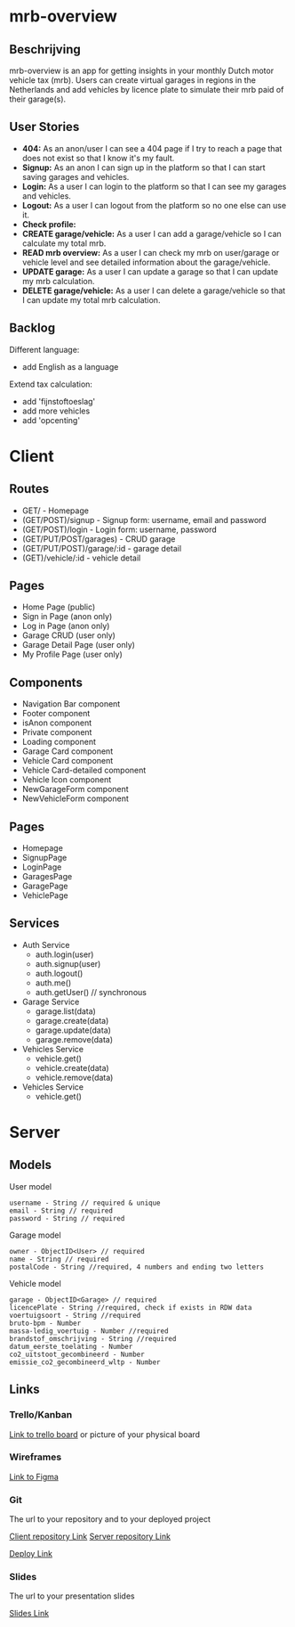 # mrb-overview

## Beschrijving

mrb-overview is an app for getting insights in your monthly Dutch motor vehicle tax (mrb). Users can create virtual garages in regions in the Netherlands and add vehicles by licence plate to simulate their mrb paid of their garage(s).

## User Stories

-  **404:** As an anon/user I can see a 404 page if I try to reach a page that does not exist so that I know it's my fault.
-  **Signup:** As an anon I can sign up in the platform so that I can start saving garages and vehicles.
-  **Login:** As a user I can login to the platform so that I can see my garages and vehicles.
-  **Logout:** As a user I can logout from the platform so no one else can use it.
-  **Check profile:** 
-  **CREATE garage/vehicle:** As a user I can add a garage/vehicle so I can calculate my total mrb.
-  **READ mrb overview:** As a user I can check my mrb on user/garage or vehicle level and see detailed information about the garage/vehicle.
-  **UPDATE garage:** As a user I can update a garage so that I can update my mrb calculation.
-  **DELETE garage/vehicle:** As a user I can delete a garage/vehicle so that I can update my total mrb calculation.


## Backlog

Different language:
- add English as a language

Extend tax calculation:
- add 'fijnstoftoeslag'
- add more vehicles
- add 'opcenting'
  
# Client

## Routes

- GET/ - Homepage
- (GET/POST)/signup - Signup form: username, email and password
- (GET/POST)/login - Login form: username, password
- (GET/PUT/POST/garages) - CRUD garage
- (GET/PUT/POST)/garage/:id - garage detail
- (GET)/vehicle/:id - vehicle detail

## Pages

- Home Page (public)
- Sign in Page (anon only)
- Log in Page (anon only)
- Garage CRUD (user only)
- Garage Detail Page (user only)
- My Profile Page (user only)

## Components

- Navigation Bar component
- Footer component
- isAnon component
- Private component
- Loading component
- Garage Card component
- Vehicle Card component
- Vehicle Card-detailed component
- Vehicle Icon component
- NewGarageForm component
- NewVehicleForm component

## Pages
- Homepage
- SignupPage
- LoginPage
- GaragesPage
- GaragePage
- VehiclePage

## Services
- Auth Service
  - auth.login(user)
  - auth.signup(user)
  - auth.logout()
  - auth.me()
  - auth.getUser() // synchronous
- Garage Service
  - garage.list(data)
  - garage.create(data)
  - garage.update(data)
  - garage.remove(data)
- Vehicles Service
  - vehicle.get()
  - vehicle.create(data)
  - vehicle.remove(data)
- Vehicles Service
  - vehicle.get()
 
  
# Server

## Models

User model

```
username - String // required & unique
email - String // required
password - String // required
```

Garage model

```
owner - ObjectID<User> // required
name - String // required
postalCode - String //required, 4 numbers and ending two letters
```

Vehicle model

```
garage - ObjectID<Garage> // required
licencePlate - String //required, check if exists in RDW data
voertuigsoort - String //required
bruto-bpm - Number
massa-ledig_voertuig - Number //required
brandstof_omschrijving - String //required
datum_eerste_toelating - Number
co2_uitstoot_gecombineerd - Number
emissie_co2_gecombineerd_wltp - Number

```

## Links

### Trello/Kanban

[Link to trello board](https://trello.com/b/FFxOjflY/mrb-overzicht-mvp) or picture of your physical board

### Wireframes

[Link to Figma](https://www.figma.com/file/F6LXHeK6yZkrUjnd7WIZRe/mrb-overzicht?type=design&node-id=0-1&mode=design&t=mnTO3WtPznz3SP0N-0)

### Git

The url to your repository and to your deployed project

[Client repository Link](https://github.com/JelleWallenburg/mrb-overzicht-CLIENT)
[Server repository Link](https://github.com/JelleWallenburg/mrb-overzicht-SERVER)

[Deploy Link]([http://heroku.co](https://mrb-overzicht-client.vercel.app/))

### Slides

The url to your presentation slides

[Slides Link](https://docs.google.com/presentation/d/1hCJ9616y74af72xwZfWvA1Zmy5JD8eR6JxtS-GuLq6g/edit#slide=id.p)
